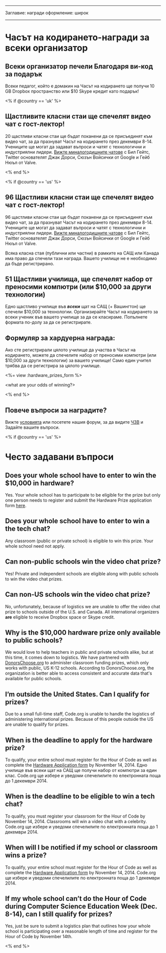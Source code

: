 * * *

Заглавие: награди оформление: широк

* * *

# Часът на кодирането-награди за всеки организатор

## Всеки организатор печели Благодаря ви-код за подарък

Всеки педагог, който е домакин на Часът на кодирането ще получи 10 GB Dropbox пространство или $10 Skype кредит като подарък!

<% if @country == 'uk' %>

## Щастливите класни стаи ще спечелят видео чат с гост-лектор!

20 щастливи класни стаи ще бъдат поканени да се присъединят към видео чат, за да празнуват Часът на кодирането през декември 8-14. Учениците ще могат да задават въпроси и чатят с технологични и индустриялни лидери. [ Вижте миналогодишните чатове](http://www.youtube.com/playlist?list=PLzdnOPI1iJNckJ81gRpJe5mR7imAHDl9a) с Бил Гейтс, Twitter основателят Джак Дорси, Сюзън Войсички от Google и Гейб Нюъл от Valve.

<% end %>

<% if @country == 'us' %>

## 96 Щастливи класни стаи ще спечелят видео чат с гост-лектор!

96 щастливи класни стаи ще бъдат поканени да се присъединят към видео чат, за да празнуват Часът на кодирането през декември 8-14. Учениците ще могат да задават въпроси и чатят с технологични и индустриялни лидери. [ Вижте миналогодишните чатове](http://www.youtube.com/playlist?list=PLzdnOPI1iJNckJ81gRpJe5mR7imAHDl9a) с Бил Гейтс, Twitter основателят Джак Дорси, Сюзън Войсички от Google и Гейб Нюъл от Valve.

Всяка класна стая (публични или частни) в рамките на САЩ или Канада има право да спечели тази награда. Вашето училище не е необходимо да бъде регистрирано.

## 51 Щастливи училища, ще спечелят набор от преносими компютри (или $10,000 за други технологии)

Едно щастливо училище във ***всеки*** щат на САЩ (+ Вашингтон) ще спечели $10,000 за технологии. Организирайте Часът на кодирането за всеки ученик във вашето училище за да се класираме. Попълнете формата по-долу за да се регистрирате.

## Формуляр за хардуерна награда:

Ако сте регистрирали цялото училище да участва в Часът на кодирането, можете да спечелите набор от преносими компютри (или $10,000 за други технологии) за вашето училище! Само един учител трябва да се регистрира за цялото училище.

<%= view :hardware_prizes_form %>

<what are your odds of winning?>

<see a list of all schools signed up for the hour code in your state. one public k-12 school every u.s. state will win class-set laptops.>

<% end %>

## Повече въпроси за наградите?

Вижте <a href = "< % = hoc_uri('/prizes-terms') % >" > условията</a> или посетете нашия форум, за да видите [ ЧЗВ](http://support.code.org) и Задайте вашите въпроси.

<% if @country == 'us' %>

# Често задавани въпроси

## Does your whole school have to enter to win the $10,000 in hardware?

Yes. Your whole school has to participate to be eligible for the prize but only one person needs to register and submit the Hardware Prize application form [here](<%= hoc_uri('/prizes') %>).

## Does your whole school have to enter to win a the tech chat?

Any classroom (public or private school) is eligible to win this prize. Your whole school need not apply.

## Can non-public schools win the video chat prize?

Yes! Private and independent schools are eligible along with public schools to win the video chat prizes.

## Can non-US schools win the video chat prize?

No, unfortunately, because of logistics we are unable to offer the video chat prize to schools outside of the U.S. and Canada. All international organizers **are** eligible to receive Dropbox space or Skype credit.

## Why is the $10,000 hardware prize only available to public schools?

We would love to help teachers in public and private schools alike, but at this time, it comes down to logistics. We have partnered with [DonorsChoose.org](http://donorschoose.org) to administer classroom funding prizes, which only works with public, US K-12 schools. According to DonorsChoose.org, the organization is better able to access consistent and accurate data that's available for public schools.

## I’m outside the United States. Can I qualify for prizes?

Due to a small full-time staff, Code.org is unable to handle the logistics of administering international prizes. Because of this people outside the US are unable to qualify for prizes.

## When is the deadline to apply for the hardware prize?

To qualify, your entire school must register for the Hour of Code as well as complete the [Hardware Application form](<%= hoc_uri('/prizes') %>) by November 14, 2014. Едно училище във всеки щат на САЩ ще получи набор от компютри за един клас. Code.org ще избере и уведоми спечелилите по електронната поща до 1 декември 2014.

## When is the deadline to be eligible to win a tech chat?

To qualify, you must register your classroom for the Hour of Code by November 14, 2014. Classrooms will win a video chat with a celebrity. Code.org ще избере и уведоми спечелилите по електронната поща до 1 декември 2014.

## When will I be notified if my school or classroom wins a prize?

To qualify, your entire school must register for the Hour of Code as well as complete the [Hardware Application form](<%= hoc_uri('/prizes') %>) by November 14, 2014. Code.org ще избере и уведоми спечелилите по електронната поща до 1 декември 2014.

## If my whole school can’t do the Hour of Code during Computer Science Education Week (Dec. 8-14), can I still qualify for prizes?

Yes, just be sure to submit a logistics plan that outlines how your whole school is participating over a reasonable length of time and register for the Hour of Code by November 14th.

<% end %>
